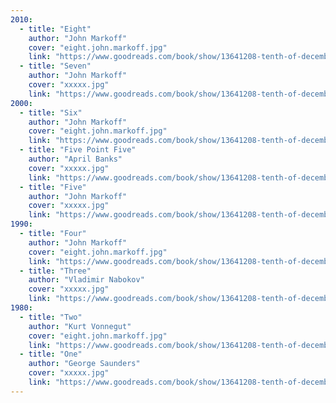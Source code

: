 ```yaml
---
2010:
  - title: "Eight"
    author: "John Markoff"
    cover: "eight.john.markoff.jpg"
    link: "https://www.goodreads.com/book/show/13641208-tenth-of-december"
  - title: "Seven"
    author: "John Markoff"
    cover: "xxxxx.jpg"
    link: "https://www.goodreads.com/book/show/13641208-tenth-of-december"
2000:
  - title: "Six"
    author: "John Markoff"
    cover: "eight.john.markoff.jpg"
    link: "https://www.goodreads.com/book/show/13641208-tenth-of-december"
  - title: "Five Point Five"
    author: "April Banks"
    cover: "xxxxx.jpg"
    link: "https://www.goodreads.com/book/show/13641208-tenth-of-december"
  - title: "Five"
    author: "John Markoff"
    cover: "xxxxx.jpg"
    link: "https://www.goodreads.com/book/show/13641208-tenth-of-december"
1990:
  - title: "Four"
    author: "John Markoff"
    cover: "eight.john.markoff.jpg"
    link: "https://www.goodreads.com/book/show/13641208-tenth-of-december"
  - title: "Three"
    author: "Vladimir Nabokov"
    cover: "xxxxx.jpg"
    link: "https://www.goodreads.com/book/show/13641208-tenth-of-december"
1980:
  - title: "Two"
    author: "Kurt Vonnegut"
    cover: "eight.john.markoff.jpg"
    link: "https://www.goodreads.com/book/show/13641208-tenth-of-december"
  - title: "One"
    author: "George Saunders"
    cover: "xxxxx.jpg"
    link: "https://www.goodreads.com/book/show/13641208-tenth-of-december"
---
```

